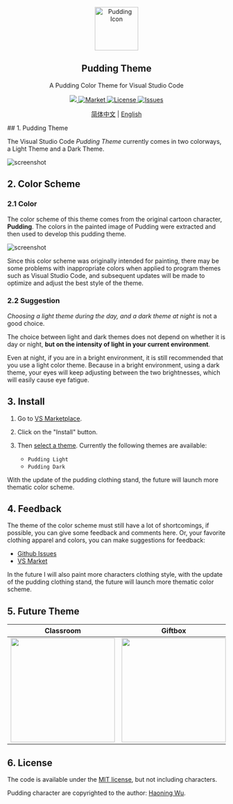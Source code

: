 <p align="center">
 <img width="100px" src="https://bitcookies.nousbuild.com/pudding-vscoe-theme/icon.png" align="center" alt="Pudding Icon" />
 <h2 align="center">Pudding Theme</h2>
 <p align="center">A Pudding Color Theme for Visual Studio Code</p>
</p>
<p align="center">
  <a href="https://github.com/bitcookies/pudding-vscode-theme/releases">
  	<img src="https://img.shields.io/github/v/release/bitcookies/pudding-vscode-theme?label=version" />
  </a>
  <a href="https://marketplace.visualstudio.com/items?itemName=Bitcookies.pudding-vscode-theme">
  	<img alt="Market" src="https://vsmarketplacebadge.apphb.com/version-short/Bitcookies.pudding-vscode-theme.svg" />
  </a>
  <a href="https://github.com/bitcookies/pudding-vscode-theme/blob/main/LICENSE">
  	<img alt="License" src="https://img.shields.io/github/license/Bitcookies/pudding-vscode-theme.svg" />
  </a>
  <a href="https://github.com/bitcookies/pudding-vscode-theme/issues">
  	<img alt="Issues" src="https://img.shields.io/github/issues/bitcookies/pudding-vscode-theme?color=F48D73" />
  </a>
</p>
<p align="center">
  <a href="README.zh-CN.md">简体中文</a> | <a href="README.md">English</a>
</p>
## 1. Pudding Theme

The Visual Studio Code *Pudding Theme* currently comes in two colorways, a Light Theme and a Dark Theme.

![screenshot](https://bitcookies.nousbuild.com/pudding-vscoe-theme/screenshot-1.jpg)

## 2. Color Scheme

### 2.1 Color

The color scheme of this theme comes from the original cartoon character, **Pudding**. The colors in the painted image of Pudding were extracted and then used to develop this pudding theme.

![screenshot](https://bitcookies.nousbuild.com/pudding-vscoe-theme/screenshot-2.png)

Since this color scheme was originally intended for painting, there may be some problems with inappropriate colors when applied to program themes such as Visual Studio Code, and subsequent updates will be made to optimize and adjust the best style of the theme.

### 2.2 Suggestion

*Choosing a light theme during the day, and a dark theme at night* is not a good choice.

The choice between light and dark themes does not depend on whether it is day or night, **but on the intensity of light in your current environment**. 

Even at night, if you are in a bright environment, it is still recommended that you use a light color theme. Because in a bright environment, using a dark theme, your eyes will keep adjusting between the two brightnesses, which will easily cause eye fatigue.

## 3. Install

1. Go to [VS Marketplace](https://marketplace.visualstudio.com/items?itemName=Bitcookies.pudding-vscode-theme).
2. Click on the "Install" button.
3. Then [select a theme](https://code.visualstudio.com/docs/getstarted/themes#_selecting-the-color-theme). Currently the following themes are available:

   + `Pudding Light`

   - `Pudding Dark`

With the update of the pudding clothing stand, the future will launch more thematic color scheme.

## 4. Feedback

The theme of the color scheme must still have a lot of shortcomings, if possible, you can give some feedback and comments here. Or, your favorite clothing apparel and colors, you can make suggestions for feedback:

- [Github Issues](https://github.com/bitcookies/pudding-vscode-theme/issues)
- [VS Market](https://marketplace.visualstudio.com/items?itemName=Bitcookies.pudding-vscode-theme&ssr=false#review-details)

In the future I will also paint more characters clothing style, with the update of the pudding clothing stand, the future will launch more thematic color scheme.

## 5. Future Theme

|                          Classroom                           |                           Giftbox                            |
| :----------------------------------------------------------: | :----------------------------------------------------------: |
| <img src="https://bitcookies.nousbuild.com/pudding-vscoe-theme/1-Classroom.jpg" width="240px"> | <img src="https://bitcookies.nousbuild.com/pudding-vscoe-theme/2-Giftbox.jpg" width="240px"> |

## 6. License

The code is available under the [MIT license](https://github.com/bitcookies/winrar-keygen/blob/master/LICENSE), but not including characters.

Pudding character are copyrighted to the author: [Haoning Wu](https://github.com/windmill0503).
